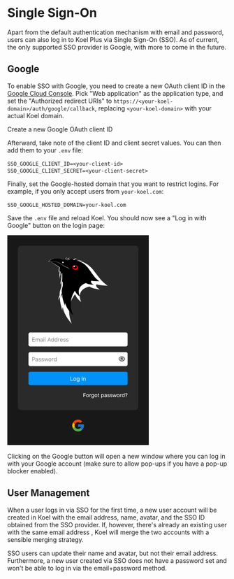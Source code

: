 # Single Sign-On

Apart from the default authentication mechanism with email and password, users can also log in to Koel Plus via Single Sign-On (SSO).
As of current, the only supported SSO provider is Google, with more to come in the future.

## Google

To enable SSO with Google, you need to create a new OAuth client ID in the [Google Cloud Console](https://console.cloud.google.com/apis/credentials).
Pick "Web application" as the application type, and set the "Authorized redirect URIs" to `https://<your-koel-domain>/auth/google/callback`,
replacing `<your-koel-domain>` with your actual Koel domain.

<CaptionedImage :src="googleOauth" alt="Google OAuth">Create a new Google OAuth client ID</CaptionedImage>

Afterward, take note of the client ID and client secret values. You can then add them to your `.env` file:

```
SSO_GOOGLE_CLIENT_ID=<your-client-id>
SSO_GOOGLE_CLIENT_SECRET=<your-client-secret>
```

Finally, set the Google-hosted domain that you want to restrict logins. For example, if you only accept users from `your-koel.com`:

```
SSO_GOOGLE_HOSTED_DOMAIN=your-koel.com
```

Save the `.env` file and reload Koel. You should now see a "Log in with Google" button on the login page:

<img src="../assets/img/plus/login-form-google.webp" loading="lazy" style="width: 324px" alt="Google login button">

Clicking on the Google button will open a new window where you can log in with your Google account (make sure to allow pop-ups if you have a pop-up blocker enabled).

## User Management

When a user logs in via SSO for the first time, a new user account will be created in Koel with the email address, name, avatar, and the SSO ID obtained from the SSO provider.
If, however, there's already an existing user with the same email address , Koel will merge the two accounts with a sensible merging strategy.

SSO users can update their name and avatar, but not their email address. Furthermore, a new user created via SSO does not have a password set and won't be able to log in via the email+password method.

<script lang="ts" setup>
import googleOauth from '../assets/img/plus/google-oauth.webp'
</script>
